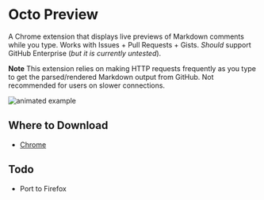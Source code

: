 # Octo Preview

A Chrome extension that displays live previews of Markdown comments while you type. Works with Issues + Pull Requests + Gists. *Should* support GitHub Enterprise (*but it is currently untested*).

**Note** This extension relies on making HTTP requests frequently as you type to get the parsed/rendered Markdown output from GitHub. Not recommended for users on slower connections.

![animated example](example.gif)

## Where to Download

- [Chrome](https://chrome.google.com/webstore/detail/octo-previewer/bcgmcibilpjbffkbloafpiekljnaacpo)

## Todo

- Port to Firefox
